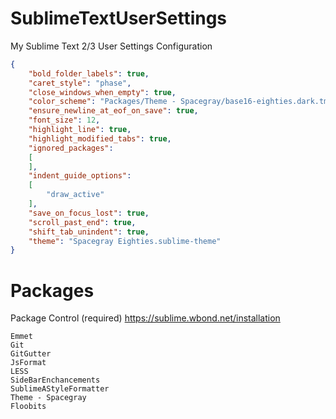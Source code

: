 SublimeTextUserSettings
=======================

My Sublime Text 2/3 User Settings Configuration
```json
{
	"bold_folder_labels": true,
	"caret_style": "phase",
	"close_windows_when_empty": true,
	"color_scheme": "Packages/Theme - Spacegray/base16-eighties.dark.tmTheme",
	"ensure_newline_at_eof_on_save": true,
	"font_size": 12,
	"highlight_line": true,
	"highlight_modified_tabs": true,
	"ignored_packages":
	[
	],
	"indent_guide_options":
	[
		"draw_active"
	],
	"save_on_focus_lost": true,
	"scroll_past_end": true,
	"shift_tab_unindent": true,
	"theme": "Spacegray Eighties.sublime-theme"
}

```
Packages
============
Package Control (required) https://sublime.wbond.net/installation
```
Emmet
Git
GitGutter
JsFormat
LESS
SideBarEnchancements
SublimeAStyleFormatter
Theme - Spacegray
Floobits
```
